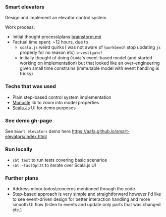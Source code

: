 ### Smart elevators

Design and implement an elevator control system.

Work process:
- Initial thought process\plans [brainstorm.md](brainstorm.md)
- Factual time spent: ~12 hours, due to 
    - `scala.js` weird quirks I was not aware of (`workbench` stop updating `js` properly for no reason etc) `investigate!`
    - initially thought of doing `Diode`'s event-based model (and started working on implementation) but that looked like an over-engineering given small time constrains (immutable model with event handling is tricky)

### Techs that was used
- Plain step-based control system implementation
- [Monocle](https://github.com/julien-truffaut/Monocle) lib to zoom into model properties
- [Scala.Js](https://www.scala-js.org/) UI for demo purposes

### See demo gh-page
See `Smart elevators` demo here https://aafa.github.io/smart-elevators/index.html

### Run locally

- `sbt test` to run tests covering basic scenarios 
- `sbt ~fastOptJS` to iterate over Scala.js UI

### Further plans
- Address minor todos\concerns mentioned through the code
- Step-based approach is very simple and straightforward however I'd like to see event-driven design for better interaction handling and more smooth UI flow (listen to events and update only parts that was changed etc.) 
